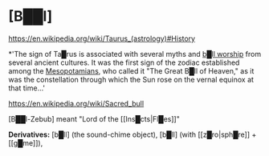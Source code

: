 # **[B██l]**

https://en.wikipedia.org/wiki/Taurus_(astrology)#History
 
 *'The sign of Ta█rus is associated with several myths and [b█ll worship](https://en.wikipedia.org/wiki/Sacred_Bull "Sacred Bull") from several ancient cultures. It was the first sign of the zodiac established among the [Mesopotamians](https://en.wikipedia.org/wiki/Mesopotamia "Mesopotamia"), who called it "The Great B█ll of Heaven," as it was the constellation through which the Sun rose on the vernal equinox at that time...'

https://en.wikipedia.org/wiki/Sacred_bull

[B██l-Zebub] meant "Lord of the [[Ins█cts|Fl█es]]"

**Derivatives:** [b█ll] (the sound-chime object), [b█ll] (with [[z█ro|sph█re]] + [[g█me]]), 
